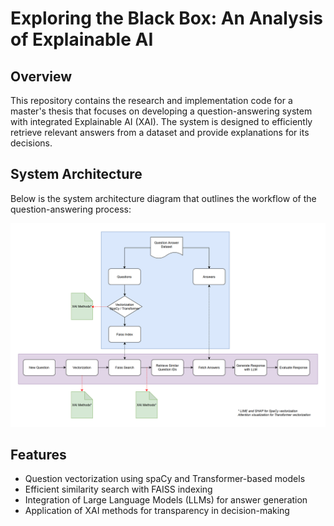 # Exploring the Black Box: An Analysis of Explainable AI

## Overview
This repository contains the research and implementation code for a master's thesis that focuses on developing a question-answering system with integrated Explainable AI (XAI). The system is designed to efficiently retrieve relevant answers from a dataset and provide explanations for its decisions.

## System Architecture
Below is the system architecture diagram that outlines the workflow of the question-answering process:

![System Architecture](assets/diagram.png)


## Features
- Question vectorization using spaCy and Transformer-based models
- Efficient similarity search with FAISS indexing
- Integration of Large Language Models (LLMs) for answer generation
- Application of XAI methods for transparency in decision-making